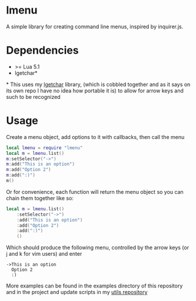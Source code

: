 # lmenu
A simple library for creating command line menus, inspired by inquirer.js.

# Dependencies
 - \>= Lua 5.1
 - lgetchar\*

\* This uses my [lgetchar](https://github.com/3uclidian/lgetchar) library, (which is cobbled together and as it says on its own repo I have no idea how portable it is) to allow for arrow keys and such to be recognized

# Usage
Create a menu object, add options to it with callbacks, then call the menu

```lua
local lmenu = require "lmenu"
local m = lmenu.list()
m:setSelector("->")
m:add("This is an option")
m:add("Option 2")
m:add(":)")
m()
```
Or for convenience, each function will return the menu object so you can chain them together like so:
```lua
local m = lmenu.list()
	:setSelector("->")
	:add("This is an option")
	:add("Option 2")
	:add(":)")
	()
```

Which should produce the following menu, controlled by the arrow keys (or j and k for vim users) and enter
```
->This is an option
  Option 2
  :)
```

More examples can be found in the examples directory of this repository and in the project and update scripts in my [utils repository](https://github.com/3uclidian/utils)
